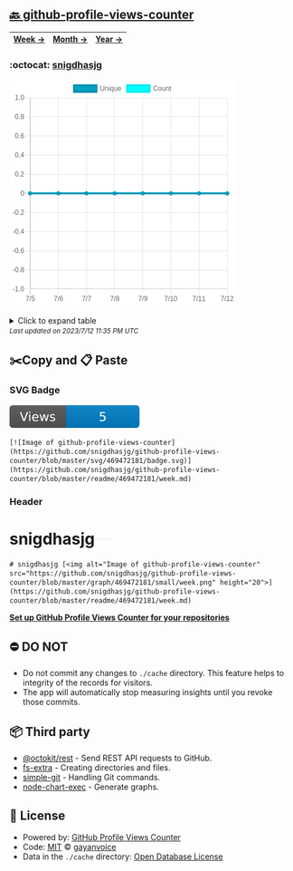 ## [🔙 github-profile-views-counter](https://github.com/snigdhasjg/github-profile-views-counter)
| [**Week →**](https://github.com/snigdhasjg/github-profile-views-counter/blob/master/readme/469472181/week.md) | [**Month →**](https://github.com/snigdhasjg/github-profile-views-counter/blob/master/readme/469472181/month.md) | [**Year →**](https://github.com/snigdhasjg/github-profile-views-counter/blob/master/readme/469472181/year.md) |
| ---- | ---- | ----- |
### :octocat: [snigdhasjg](https://github.com/snigdhasjg/snigdhasjg)
![Image of github-profile-views-counter](https://github.com/snigdhasjg/github-profile-views-counter/blob/master/graph/469472181/large/week.png)

<details>
	<summary>Click to expand table</summary>
	<h2>:calendar: Week Page Views Table</h2>
<table>
	<tr>
		<th>
			Last Updated
		</th>
		<th>
			Unique
		</th>
		<th>
			Count
		</th>
	</tr>
	<tr>
		<td>
			<code>2023/7/12</code>
		</td>
		<td>
			<code>0</code>
		</td>
		<td>
			<code>0</code>
		</td>
	</tr>
	<tr>
		<td>
			<code>2023/7/11</code>
		</td>
		<td>
			<code>0</code>
		</td>
		<td>
			<code>0</code>
		</td>
	</tr>
	<tr>
		<td>
			<code>2023/7/10</code>
		</td>
		<td>
			<code>0</code>
		</td>
		<td>
			<code>0</code>
		</td>
	</tr>
	<tr>
		<td>
			<code>2023/7/9</code>
		</td>
		<td>
			<code>0</code>
		</td>
		<td>
			<code>0</code>
		</td>
	</tr>
	<tr>
		<td>
			<code>2023/7/8</code>
		</td>
		<td>
			<code>0</code>
		</td>
		<td>
			<code>0</code>
		</td>
	</tr>
	<tr>
		<td>
			<code>2023/7/7</code>
		</td>
		<td>
			<code>0</code>
		</td>
		<td>
			<code>0</code>
		</td>
	</tr>
	<tr>
		<td>
			<code>2023/7/6</code>
		</td>
		<td>
			<code>0</code>
		</td>
		<td>
			<code>0</code>
		</td>
	</tr>
	<tr>
		<td>
			<code>2023/7/5</code>
		</td>
		<td>
			<code>0</code>
		</td>
		<td>
			<code>0</code>
		</td>
	</tr>
</table>

</details>
<small><i>Last updated on 2023/7/12 11:35 PM UTC</i></small>

## ✂️Copy and 📋 Paste
### SVG Badge
[![Image of github-profile-views-counter](https://github.com/snigdhasjg/github-profile-views-counter/blob/master/svg/469472181/badge.svg)](https://github.com/snigdhasjg/github-profile-views-counter/blob/master/readme/469472181/week.md)
```readme
[![Image of github-profile-views-counter](https://github.com/snigdhasjg/github-profile-views-counter/blob/master/svg/469472181/badge.svg)](https://github.com/snigdhasjg/github-profile-views-counter/blob/master/readme/469472181/week.md)
```
### Header
# snigdhasjg [<img alt="Image of github-profile-views-counter" src="https://github.com/snigdhasjg/github-profile-views-counter/blob/master/graph/469472181/small/week.png" height="20">](https://github.com/snigdhasjg/github-profile-views-counter/blob/master/readme/469472181/week.md)
```readme
# snigdhasjg [<img alt="Image of github-profile-views-counter" src="https://github.com/snigdhasjg/github-profile-views-counter/blob/master/graph/469472181/small/week.png" height="20">](https://github.com/snigdhasjg/github-profile-views-counter/blob/master/readme/469472181/week.md)
```
[**Set up GitHub Profile Views Counter for your repositories**](https://github.com/gayanvoice/github-profile-views-counter)
## ⛔ DO NOT
- Do not commit any changes to `./cache` directory. This feature helps to integrity of the records for visitors.
- The app will automatically stop measuring insights until you revoke those commits.
## 📦 Third party

- [@octokit/rest](https://www.npmjs.com/package/@octokit/rest) - Send REST API requests to GitHub.
- [fs-extra](https://www.npmjs.com/package/fs-extra) - Creating directories and files.
- [simple-git](https://www.npmjs.com/package/simple-git) - Handling Git commands.
- [node-chart-exec](https://www.npmjs.com/package/node-chart-exec) - Generate graphs.
## 📄 License
- Powered by: [GitHub Profile Views Counter](https://github.com/gayanvoice/github-profile-views-counter)
- Code: [MIT](./LICENSE) © [gayanvoice](https://github.com/gayanvoice/github-profile-views-counter)
- Data in the `./cache` directory: [Open Database License](https://opendatacommons.org/licenses/odbl/1-0/)